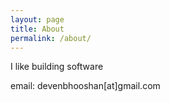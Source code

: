```yaml
---
layout: page
title: About
permalink: /about/
---
```


I like building software

email: devenbhooshan[at]gmail.com
